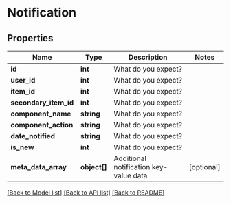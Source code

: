 # Notification

## Properties
Name | Type | Description | Notes
------------ | ------------- | ------------- | -------------
**id** | **int** | What do you expect? | 
**user_id** | **int** | What do you expect? | 
**item_id** | **int** | What do you expect? | 
**secondary_item_id** | **int** | What do you expect? | 
**component_name** | **string** | What do you expect? | 
**component_action** | **string** | What do you expect? | 
**date_notified** | **string** | What do you expect? | 
**is_new** | **int** | What do you expect? | 
**meta_data_array** | **object[]** | Additional notification key-value data | [optional] 

[[Back to Model list]](../../README.md#documentation-for-models) [[Back to API list]](../../README.md#documentation-for-api-endpoints) [[Back to README]](../../README.md)
